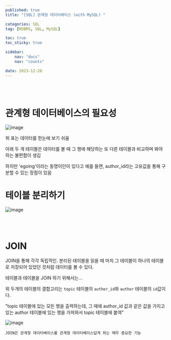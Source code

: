 ```yaml
---
published: true
title: "[SQL] 관계형 데이터베이스 (with MySQL) "

categories: SQL
tag: [RDBMS, SQL, MySQL]

toc: true
toc_sticky: true

sidebar:
    nav: "docs"
    nav: "counts"

date: 2023-12-28
---
```

<br>
<br>

# 관계형 데이터베이스의 필요성

![image](https://github.com/leejongseok1/algorithm/assets/79849878/5efc197f-4cb9-4aab-ab1f-a7e41b8f0ecd)

위 표는 데이터를 한눈에 보기 쉬움
    

아래 두 개 테이블은 데이터를 볼 때 그 행에 해당하는 또 다른 테이블과 비교하며 봐야하는 불편함이 생김

하지만 'egoing'이라는 동명이인이 있다고 예를 들면, author_id라는 고유값을 통해 구분할 수 있는 장점이 있음


# 테이블 분리하기

![image](https://github.com/leejongseok1/algorithm/assets/79849878/4c809b83-cd49-44a0-9ef0-9d8da18bef7e)

<br>
<br>

# JOIN

JOIN을 통해 각각 독립적인. 분리된 테이블을 읽을 때 마치 그 테이블이 하나의 테이블로 저장되어 있었던 것처럼 데이터를 볼 수 있다.

테이블과 테이블을 JOIN 하기 위해서는...

위 두개의 테이블의 결합고리는 `topic` 테이블의 `author_id`와 `author` 테이블의 `id`값이다.

"topic 테이블에 있는 모든 행을 출력하는데, 그 때에 author_id 값과 같은 값을 가지고 있는 author 테이블에 있는 행을 가져와서 topic 테이블에 붙여"

![image](https://github.com/leejongseok1/algorithm/assets/79849878/df720c67-eb09-4d20-83dc-12017dc8b6fc)

`JOIN은 관계형 데이터베이스를 관계형 데이터베이스답게 하는 매우 중요한 기능`

